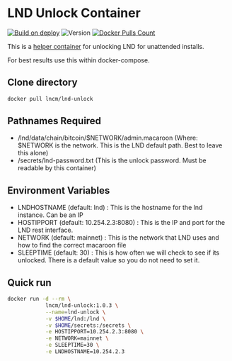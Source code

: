 # LND Unlock Container

[![Build on deploy](https://github.com/lncm/docker-lnd-unlock/workflows/Docker%20build%20on%20tag/badge.svg)](https://github.com/lncm/docker-lnd-unlock/actions?query=workflow%3A%22Docker+build+on+tag%22)
![Version](https://img.shields.io/github/v/release/lncm/docker-lnd-unlock?sort=semver) 
[![Docker Pulls Count](https://img.shields.io/docker/pulls/lncm/lnd-unlock.svg?style=flat)](https://hub.docker.com/r/lncm/lnd-unlock)


This is a [helper container](https://hub.docker.com/r/lncm/lnd-unlock) for unlocking LND for unattended installs. 

For best results use this within docker-compose.

## Clone directory

```bash
docker pull lncm/lnd-unlock
```

## Pathnames Required

- /lnd/data/chain/bitcoin/$NETWORK/admin.macaroon (Where: $NETWORK is the network. This is the LND default path. Best to leave this alone)
- /secrets/lnd-password.txt (This is the unlock password. Must be readable by this container)

## Environment Variables

- LNDHOSTNAME (default: lnd) : This is the hostname for the lnd instance. Can be an IP
- HOSTIPPORT (default: 10.254.2.3:8080) : This is the IP and port for the LND rest interface.
- NETWORK (default: mainnet) : This is the network that LND uses and how to find the correct macaroon file
- SLEEPTIME (default: 30) : This is how often we will check to see if its unlocked. There is a default value so you do not need to set it.

## Quick run

```bash
docker run -d --rm \
            lncm/lnd-unlock:1.0.3 \
            --name=lnd-unlock \
            -v $HOME/lnd:/lnd \
            -v $HOME/secrets:/secrets \
            -e HOSTIPPORT=10.254.2.3:8080 \
            -e NETWORK=mainnet \
            -e SLEEPTIME=30 \
            -e LNDHOSTNAME=10.254.2.3
```

